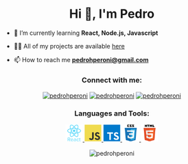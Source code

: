 <h1 align="center">Hi 👋, I'm Pedro</h1>


- 🌱 I’m currently learning **React, Node.js, Javascript**
- 👨‍💻 All of my projects are available [here](https://github.com/pedrohperoni?tab=repositories)

- 📫 How to reach me **pedrohperoni@gmail.com**

<h3 align="center">Connect with me:</h3>
<p align="center">
<a href="https://linkedin.com/in/pedrohperoni" target="blank"><img align="center" src="https://cdn.jsdelivr.net/npm/simple-icons@3.0.1/icons/linkedin.svg" alt="pedrohperoni" height="30" width="40" /></a>
<a href="https://dribbble.com/pedrohperoni" target="blank"><img align="center" src="https://cdn.jsdelivr.net/npm/simple-icons@3.0.1/icons/dribbble.svg" alt="pedrohperoni" height="30" width="40" /></a>
<a href="https://www.hackerrank.com/pedrohperoni" target="blank"><img align="center" src="https://cdn.jsdelivr.net/npm/simple-icons@3.0.1/icons/hackerrank.svg" alt="pedrohperoni" height="30" width="40" /></a>
</p>

<h3 align="center">Languages and Tools:</h3>
<p align="center">   
    <a href="https://reactjs.org/" target="_blank"> <img src="https://raw.githubusercontent.com/devicons/devicon/master/icons/react/react-original-wordmark.svg" alt="react" width="40" height="40"/> </a> 
  <a href="https://developer.mozilla.org/en-US/docs/Web/JavaScript" target="_blank"> <img src="https://raw.githubusercontent.com/devicons/devicon/master/icons/javascript/javascript-original.svg" alt="javascript" width="40" height="40"/> </a> 
    <a href="https://www.typescriptlang.org/" target="_blank"> <img src="https://raw.githubusercontent.com/devicons/devicon/master/icons/typescript/typescript-original.svg" alt="typescript" width="40" height="40"/> </a>
  <a href="https://www.w3schools.com/css/" target="_blank"> <img src="https://raw.githubusercontent.com/devicons/devicon/master/icons/css3/css3-original-wordmark.svg" alt="css3" width="40" height="40"/> </a>
  <a href="https://www.w3.org/html/" target="_blank"> <img src="https://raw.githubusercontent.com/devicons/devicon/master/icons/html5/html5-original-wordmark.svg" alt="html5" width="40" height="40"/> </a>


<p align="center"><img align="center" src="https://github-readme-stats.vercel.app/api/top-langs?username=pedrohperoni&show_icons=true&locale=en&layout=compact" alt="pedrohperoni" /></p>



